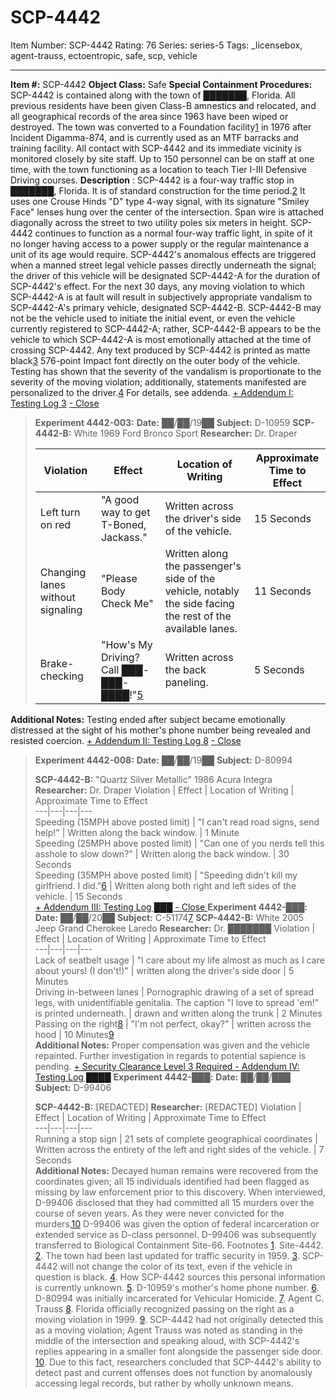 # SCP-4442
Item Number: SCP-4442
Rating: 76
Series: series-5
Tags: _licensebox, agent-trauss, ectoentropic, safe, scp, vehicle

---

**Item #:** SCP-4442
**Object Class:** Safe
**Special Containment Procedures:** SCP-4442 is contained along with the town of ███████, Florida. All previous residents have been given Class-B amnestics and relocated, and all geographical records of the area since 1963 have been wiped or destroyed.
The town was converted to a Foundation facility[1](javascript:;) in 1976 after Incident Digamma-874, and is currently used as an MTF barracks and training facility. All contact with SCP-4442 and its immediate vicinity is monitored closely by site staff. Up to 150 personnel can be on staff at one time, with the town functioning as a location to teach Tier I-III Defensive Driving courses.
**Description** : SCP-4442 is a four-way traffic stop in ███████, Florida. It is of standard construction for the time period.[2](javascript:;) It uses one Crouse Hinds "D" type 4-way signal, with its signature "Smiley Face" lenses hung over the center of the intersection. Span wire is attached diagonally across the street to two utility poles six meters in height.
SCP-4442 continues to function as a normal four-way traffic light, in spite of it no longer having access to a power supply or the regular maintenance a unit of its age would require. SCP-4442's anomalous effects are triggered when a manned street legal vehicle passes directly underneath the signal; the driver of this vehicle will be designated SCP-4442-A for the duration of SCP-4442's effect. For the next 30 days, any moving violation to which SCP-4442-A is at fault will result in subjectively appropriate vandalism to SCP-4442-A's primary vehicle, designated SCP-4442-B. SCP-4442-B may not be the vehicle used to initiate the initial event, or even the vehicle currently registered to SCP-4442-A; rather, SCP-4442-B appears to be the vehicle to which SCP-4442-A is most emotionally attached at the time of crossing SCP-4442.
Any text produced by SCP-4442 is printed as matte black[3](javascript:;) 576-point Impact font directly on the outer body of the vehicle. Testing has shown that the severity of the vandalism is proportionate to the severity of the moving violation; additionally, statements manifested are personalized to the driver.[4](javascript:;) For details, see addenda.
[\+ Addendum I: Testing Log 3](javascript:;)
[\- Close](javascript:;)
> **Experiment 4442-003:**
> **Date:** ██/██/19██
> **Subject:** D-10959
> **SCP-4442-B:** White 1969 Ford Bronco Sport
> **Researcher:** Dr. Draper  
>    
>  Violation | Effect | Location of Writing | Approximate Time to Effect  
> ---|---|---|---  
> Left turn on red | "A good way to get T-Boned, Jackass." | Written across the driver's side of the vehicle. | 15 Seconds  
> Changing lanes without signaling | "Please Body Check Me" | Written along the passenger's side of the vehicle, notably the side facing the rest of the available lanes. | 11 Seconds  
> Brake-checking | "How's My Driving? Call ███-███-████!"[5](javascript:;) | Written across the back paneling. | 5 Seconds  
**Additional Notes:** Testing ended after subject became emotionally distressed at the sight of his mother's phone number being revealed and resisted coercion.
[\+ Addendum II: Testing Log 8](javascript:;)
[\- Close](javascript:;)
> **Experiment 4442-008:**
> **Date:** ██/██/19██
> **Subject:** D-80994  
>    
>  **SCP-4442-B:** "Quartz Silver Metallic" 1986 Acura Integra
> **Researcher:** Dr. Draper
> Violation | Effect | Location of Writing | Approximate Time to Effect  
> ---|---|---|---  
> Speeding (15MPH above posted limit) | "I can't read road signs, send help!" | Written along the back window. | 1 Minute  
> Speeding (25MPH above posted limit) | "Can one of you nerds tell this asshole to slow down?" | Written along the back window. | 30 Seconds  
> Speeding (35MPH above posted limit) | "Speeding didn't kill my girlfriend. I did."[6](javascript:;) | Written along both right and left sides of the vehicle. | 15 Seconds  
[\+ Addendum III: Testing Log ███ ](javascript:;)
[\- Close ](javascript:;)
> **Experiment 4442-███:**
> **Date:** ██/██/20██
> **Subject:** C-51174[7](javascript:;)
> **SCP-4442-B:** White 2005 Jeep Grand Cherokee Laredo
> **Researcher:** Dr. ███████
> Violation | Effect | Location of Writing | Approximate Time to Effect  
> ---|---|---|---  
> Lack of seatbelt usage | "I care about my life almost as much as I care about yours! (I don't!)" | written along the driver's side door | 5 Minutes  
> Driving in-between lanes | Pornographic drawing of a set of spread legs, with unidentifiable genitalia. The caption "I love to spread 'em!" is printed underneath. | drawn and written along the trunk | 2 Minutes  
> Passing on the right[8](javascript:;) | "I'm not perfect, okay?" | written across the hood | 10 Minutes[9](javascript:;)  
**Additional Notes:** Proper compensation was given and the vehicle repainted. Further investigation in regards to potential sapience is pending.
[\+ Security Clearance Level 3 Required ](javascript:;)
[\- Addendum IV: Testing Log ████](javascript:;)
> **Experiment 4442-███:**
> **Date:** ██/██/███
> **Subject:** D-99406  
>    
>  **SCP-4442-B:** [REDACTED]
> **Researcher:** [REDACTED]
> Violation | Effect | Location of Writing | Approximate Time to Effect  
> ---|---|---|---  
> Running a stop sign | 21 sets of complete geographical coordinates | Written across the entirety of the left and right sides of the vehicle. | 7 Seconds  
**Additional Notes:** Decayed human remains were recovered from the coordinates given; all 15 individuals identified had been flagged as missing by law enforcement prior to this discovery. When interviewed, D-99406 disclosed that they had committed all 15 murders over the course of seven years. As they were never convicted for the murders,[10](javascript:;) D-99406 was given the option of federal incarceration or extended service as D-class personnel. D-99406 was subsequently transferred to Biological Containment Site-66.
Footnotes
[1](javascript:;). Site-4442.
[2](javascript:;). The town had been last updated for traffic security in 1959.
[3](javascript:;). SCP-4442 will not change the color of its text, even if the vehicle in question is black.
[4](javascript:;). How SCP-4442 sources this personal information is currently unknown.
[5](javascript:;). D-10959's mother's home phone number.
[6](javascript:;). D-80994 was initially incarcerated for Vehicular Homicide.
[7](javascript:;). Agent C. Trauss
[8](javascript:;). Florida officially recognized passing on the right as a moving violation in 1999.
[9](javascript:;). SCP-4442 had not originally detected this as a moving violation; Agent Trauss was noted as standing in the middle of the intersection and speaking aloud, with SCP-4442's replies appearing in a smaller font alongside the passenger side door.
[10](javascript:;). Due to this fact, researchers concluded that SCP-4442's ability to detect past and current offenses does not function by anomalously accessing legal records, but rather by wholly unknown means.